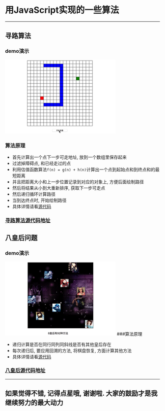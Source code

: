# 用JavaScript实现的一些算法
---
## 寻路算法
### demo演示
![image](https://raw.githubusercontent.com/jameslcj/algorithm/master/findRoad/findRoad.gif)

### 算法原理
- 首先计算出一个点下一步可走地址, 放到一个数组里保存起来
- 过滤掉障碍点, 和已经走过的点
- 利用估值函数算法`f(n) = g(n) + h(n)`计算出一个点到起始点和到终点和的最短距离
- 并且把距离大小和上一步位置记录到对应的对象上, 方便后面绘制路径
- 然后将结果从小到大重新排序, 获取下一步可走点
- 然后递归循环计算路径
- 当到达终点时, 开始绘制路径
- 具体详情请看[源代码](https://github.com/jameslcj/algorithm/blob/master/findRoad/findRoad.js)

### [寻路算法源代码地址](https://github.com/jameslcj/algorithm/blob/master/findRoad/)
## 八皇后问题
### demo演示
![image](https://raw.githubusercontent.com/jameslcj/algorithm/master/eightQueen/demo.gif)
###算法原理
- 递归计算是否在同行同列同斜线是否有其他皇后存在
- 每次递归后, 要应用回溯的方法, 将棋盘恢复, 方面计算其他方法
- 具体详情请看[源代码](https://github.com/jameslcj/algorithm/blob/master/eightQueen/index.js)

### [八皇后源代码地址](https://github.com/jameslcj/algorithm/blob/master/eightQueen/)
---
## 如果觉得不错, 记得点星哦, 谢谢啦. 大家的鼓励才是我继续努力的最大动力
